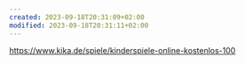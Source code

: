 ```yaml
---
created: 2023-09-18T20:31:09+02:00
modified: 2023-09-18T20:31:11+02:00
---
```


https://www.kika.de/spiele/kinderspiele-online-kostenlos-100
